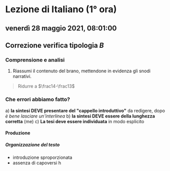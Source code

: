 # Lezione di Italiano (1° ora)

## venerdì 28 maggio 2021, 08:01:00

## Correzione verifica tipologia $B$

  ### Comprensione e analisi
  1. Riassumi il contenuto del brano, mettendone in evidenza gli snodi narrativi.

> Ridurre a $\frac14-\frac13$ 

### Che errori abbiamo fatto?

a) **la sintesi DEVE presentare del "cappello introduttivo"** da redigere, dopo *è bene lasciare un'interlinea*
b) **la sintesi DEVE essere della lunghezza corretta** (me)
c) **La tesi deve essere individuata** in modo esplicito
#### Produzione
##### Organizzazione del testo
* introduzione sproporzionata
* assenza di capoversi
h
<!--stackedit_data:
eyJoaXN0b3J5IjpbLTc2NzE1Nzg4LDE0NjYxMzM3NTIsMTQzMD
Y1MzU1OCwxNjgzNDg0MDFdfQ==
-->